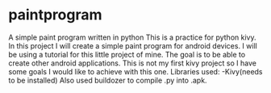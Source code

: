# paintprogram
A simple paint program written in python 
This is a practice for python kivy. In this project I will create a simple paint program for android devices. I will be using a tutorial for this little project of mine. The goal is to be able to create other android applications. This is not my first kivy project so I have some goals I would like to achieve with this one. 
Libraries used:
-Kivy(needs to be installed)
Also used buildozer to compile .py into .apk.
